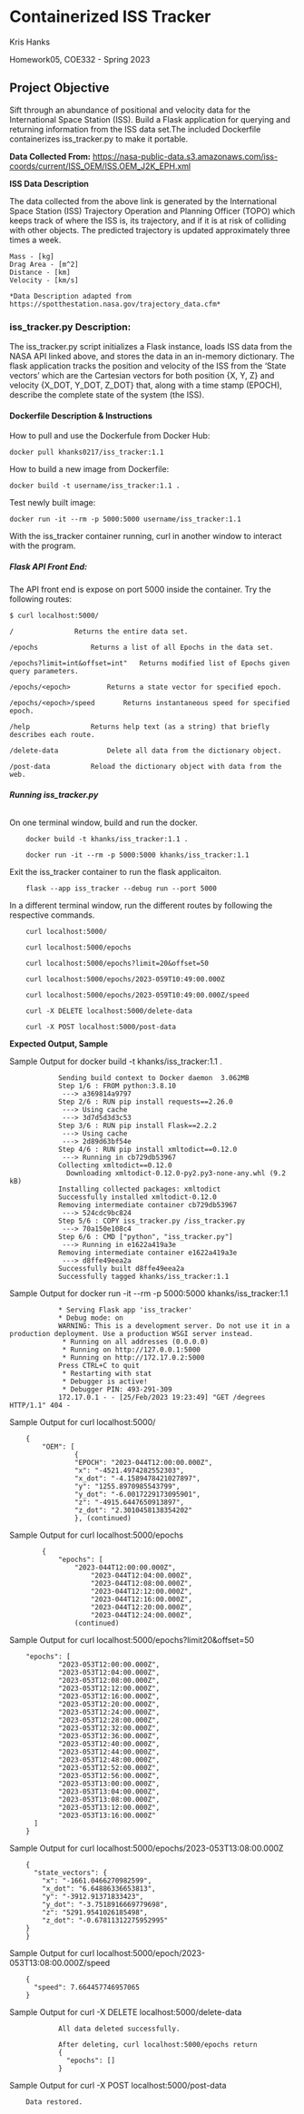 # **Containerized ISS Tracker**

Kris Hanks

Homework05, COE332 - Spring 2023

## **Project Objective**
Sift through an abundance of positional and velocity data for the International Space Station (ISS). Build a Flask application for querying and returning information from the ISS data set.The included Dockerfile containerizes iss_tracker.py to make it portable.

**Data Collected From:**
https://nasa-public-data.s3.amazonaws.com/iss-coords/current/ISS_OEM/ISS.OEM_J2K_EPH.xml

**ISS Data Description**

The data collected from the above link is generated by the International Space Station (ISS)  Trajectory Operation and Planning Officer (TOPO) which keeps track of where the ISS is, its trajectory, and if it is at risk of colliding with other objects. The predicted trajectory is updated approximately three times a week. 

	Mass - [kg]
	Drag Area - [m^2]
	Distance - [km]
	Velocity - [km/s]

	*Data Description adapted from https://spotthestation.nasa.gov/trajectory_data.cfm* 

### **iss_tracker.py Description:**

The iss_tracker.py script initializes a Flask instance, loads ISS data from the NASA API linked above, and stores the data in an in-memory dictionary. The flask application tracks the position and velocity of the ISS from the ‘State vectors’ which are the Cartesian vectors for both position {X, Y, Z} and velocity {X_DOT, Y_DOT, Z_DOT} that, along with a time stamp (EPOCH), describe the complete state of the system (the ISS).

#### **Dockerfile Description & Instructions**

How to pull and use the Dockerfule from Docker Hub:

	docker pull khanks0217/iss_tracker:1.1

How to build a new image from Dockerfile:

	docker build -t username/iss_tracker:1.1 .

Test newly built image:

	docker run -it --rm -p 5000:5000 username/iss_tracker:1.1

With the iss_tracker container running, curl in another window to interact with the program.

##### **Flask API Front End:**

The API front end is expose on port 5000 inside the container. Try the following routes:


	$ curl localhost:5000/

	/ 				Returns the entire data set.
	
	/epochs				Returns a list of all Epochs in the data set. 

	/epochs?limit=int&offset=int" 	Returns modified list of Epochs given query parameters. 

	/epochs/<epoch> 		Returns a state vector for specified epoch. 

	/epochs/<epoch>/speed		Returns instantaneous speed for specified epoch. 

	/help 				Returns help text (as a string) that briefly describes each route.

	/delete-data 			Delete all data from the dictionary object.

	/post-data			Reload the dictionary object with data from the web.


###### **Running iss_tracker.py**

On one terminal window, build and run the docker.
	
		docker build -t khanks/iss_tracker:1.1 .

		docker run -it --rm -p 5000:5000 khanks/iss_tracker:1.1
	
Exit the iss_tracker container to run the flask applicaiton. 
		
		flask --app iss_tracker --debug run --port 5000
	
In a different terminal window, run the different routes by following the respective commands. 

		curl localhost:5000/

		curl localhost:5000/epochs

		curl localhost:5000/epochs?limit=20&offset=50

		curl localhost:5000/epochs/2023-059T10:49:00.000Z	

		curl localhost:5000/epochs/2023-059T10:49:00.000Z/speed

		curl -X DELETE localhost:5000/delete-data
	
		curl -X POST localhost:5000/post-data
	
**Expected Output, Sample**

Sample Output for docker build -t khanks/iss_tracker:1.1 .                                    

                Sending build context to Docker daemon  3.062MB                                       
                Step 1/6 : FROM python:3.8.10                                                         
                 ---> a369814a9797                                                                    
                Step 2/6 : RUN pip install requests==2.26.0                                           
                 ---> Using cache                                                                     
                 ---> 3d7d5d3d3c53                                                                    
                Step 3/6 : RUN pip install Flask==2.2.2                                               
                 ---> Using cache                                                                     
                 ---> 2d89d63bf54e                                                                    
                Step 4/6 : RUN pip install xmltodict==0.12.0                                          
                 ---> Running in cb729db53967
                Collecting xmltodict==0.12.0
                  Downloading xmltodict-0.12.0-py2.py3-none-any.whl (9.2 kB)                          
                Installing collected packages: xmltodict                                              
                Successfully installed xmltodict-0.12.0                                               
                Removing intermediate container cb729db53967                                          
                 ---> 524cdc9bc824                                                                    
                Step 5/6 : COPY iss_tracker.py /iss_tracker.py
                 ---> 70a150e108c4
                Step 6/6 : CMD ["python", "iss_tracker.py"]                                           
                 ---> Running in e1622a419a3e                                                         
                Removing intermediate container e1622a419a3e                                          
                 ---> d8ffe49eea2a                                                                    
                Successfully built d8ffe49eea2a                                                       
                Successfully tagged khanks/iss_tracker:1.1

Sample Output for docker run -it --rm -p 5000:5000 khanks/iss_tracker:1.1                     

                * Serving Flask app 'iss_tracker'                                                     
                * Debug mode: on                                                                      
                WARNING: This is a development server. Do not use it in a production deployment. Use a production WSGI server instead.
                 * Running on all addresses (0.0.0.0)                                                 
                 * Running on http://127.0.0.1:5000                                                   
                 * Running on http://172.17.0.2:5000                                                  
                Press CTRL+C to quit                                                                  
                 * Restarting with stat
                 * Debugger is active!                                                                
                 * Debugger PIN: 493-291-309                                                          
                172.17.0.1 - - [25/Feb/2023 19:23:49] "GET /degrees HTTP/1.1" 404 - 

Sample Output for curl localhost:5000/

		{
  			"OEM": [
    				{
      				"EPOCH": "2023-044T12:00:00.000Z",
      				"x": "-4521.4974282552303",
      				"x_dot": "-4.1589478421027897",
      				"y": "1255.8970985543799",
      				"y_dot": "-6.0017229173095901",
      				"z": "-4915.6447650913897",
      				"z_dot": "2.3010458138354202"
    				}, (continued)		
	
Sample Output for curl localhost:5000/epochs

			{
  				"epochs": [
   					"2023-044T12:00:00.000Z",
    					"2023-044T12:04:00.000Z",
    					"2023-044T12:08:00.000Z",
    					"2023-044T12:12:00.000Z",
    					"2023-044T12:16:00.000Z",
    					"2023-044T12:20:00.000Z",
    					"2023-044T12:24:00.000Z",
					(continued)

Sample Output for curl localhost:5000/epochs?limit20&offset=50

		"epochs": [
			    "2023-053T12:00:00.000Z",
			    "2023-053T12:04:00.000Z",
			    "2023-053T12:08:00.000Z",
			    "2023-053T12:12:00.000Z",
			    "2023-053T12:16:00.000Z",
			    "2023-053T12:20:00.000Z",
			    "2023-053T12:24:00.000Z",
			    "2023-053T12:28:00.000Z",
			    "2023-053T12:32:00.000Z",
			    "2023-053T12:36:00.000Z",
			    "2023-053T12:40:00.000Z",
			    "2023-053T12:44:00.000Z",
			    "2023-053T12:48:00.000Z",
			    "2023-053T12:52:00.000Z",
			    "2023-053T12:56:00.000Z",
			    "2023-053T13:00:00.000Z",
			    "2023-053T13:04:00.000Z",
			    "2023-053T13:08:00.000Z",
			    "2023-053T13:12:00.000Z",
			    "2023-053T13:16:00.000Z"
		  ]
		}	

Sample Output for curl localhost:5000/epochs/2023-053T13:08:00.000Z

		{
		  "state_vectors": {
		    "x": "-1661.0466270982599",
		    "x_dot": "6.64886336653813",
		    "y": "-3912.91371833423",
		    "y_dot": "-3.7518916669779698",
		    "z": "5291.9541026185498",
		    "z_dot": "-0.67811312275952995"
  		}
		}

Sample Output for curl localhost:5000/epoch/2023-053T13:08:00.000Z/speed

		{
		  "speed": 7.664457746957065
		}

Sample Output for curl -X DELETE localhost:5000/delete-data                                   

                All data deleted successfully.                                                        
                                                                                                      
                After deleting, curl localhost:5000/epochs return                                     
                {                                                                                     
                  "epochs": []                                                                        
                }

Sample Output for curl -X POST localhost:5000/post-data

		Data restored. 

